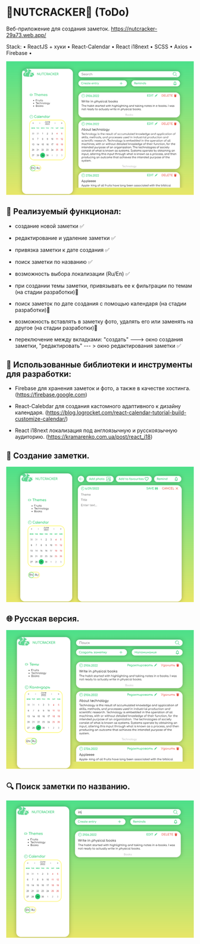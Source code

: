 # 🌰NUTCRACKER🌰 (ToDo) 

Веб-приложение для создания заметок. 
https://nutcracker-29a73.web.app/ 

Stack: • ReactJS + хуки • React-Calendar • React i18next • SCSS • Axios • Firebase •

![Главая страница](https://github.com/ElHilarion/react-todo/blob/master/nutcracker.png)

## 📌 Реализуемый функционал:

- создание новой заметки ✅

- редактирование и удаление заметки ✅

- привязка заметки к дате создания ✅

- поиск заметки по названию ✅

- возможность выбора локализации (Ru/En) ✅

- при создании темы заметки, привязывать ее к фильтрации по темам (на стадии разработки)💭

- поиск заметок по дате создания с помощью календаря (на стадии разработки)💭

- возможность вставлять в заметку фото, удалять его или заменять на другое (на стадии разработки)💭

- переключение между вкладками: "создать" ---> окно создания заметки, "редактировать" --- > окно редактирования заметки ✅

## 📌 Использованные библиотеки и инструменты для разработки:

- Firebase для хранения заметок и фото, а также в качестве хостинга. (https://firebase.google.com) 

- React-Calebdar для создания кастомного адаптивного к дизайну календаря. (https://blog.logrocket.com/react-calendar-tutorial-build-customize-calendar/)

- React i18next локализация под англоязычную и русскоязычную аудиторию. (https://kramarenko.com.ua/post/react_i18)

## 📝 Создание заметки.

![Создание заметки](https://github.com/ElHilarion/react-todo/blob/master/create_memo.png)

## 🌐 Русская версия.

![Переключение языка](https://github.com/ElHilarion/react-todo/blob/master/ru_version.png)

## 🔍 Поиск заметки по названию.

![Поиск](https://github.com/ElHilarion/react-todo/blob/master/search.png)



